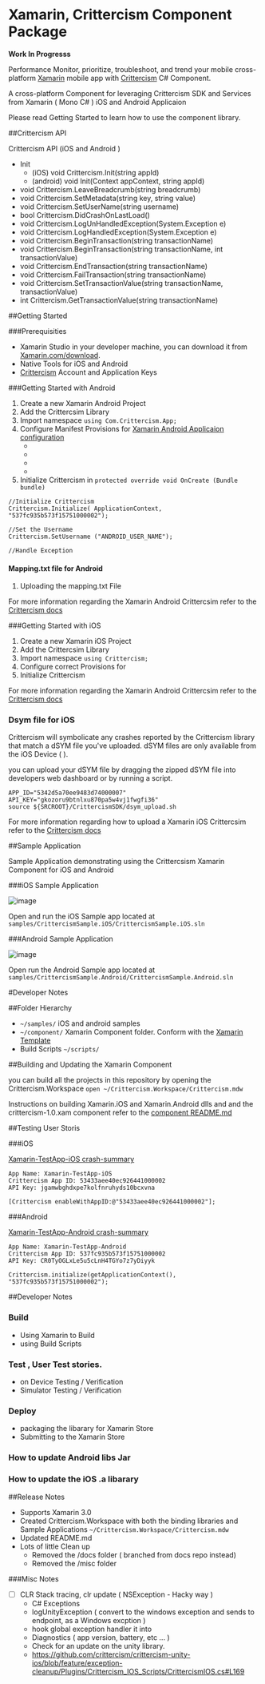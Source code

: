 Xamarin, Crittercism Component Package
=======

**Work In Progresss**

Performance Monitor, prioritize, troubleshoot, and trend your mobile cross-platform [Xamarin](http://xamarin.com) mobile app with [Crittercism](http://crittercism.com) C# Component.

A cross-platform Component for leveraging Crittercism SDK and Services from Xamarin ( Mono  C# ) iOS and Android Applicaion

Please read Getting Started to learn how to use the component library.

##Crittercism API

Crittercism API (iOS and Android )

- Init
	- (iOS) void Crittercism.Init(string appId)
	- (android) void Init(Context appContext, string appId)
- void Crittercism.LeaveBreadcrumb(string breadcrumb)
- void Crittercism.SetMetadata(string key, string value)
- void Crittercism.SetUserName(string username)
- bool Crittercism.DidCrashOnLastLoad()
- void Crittercism.LogUnHandledException(System.Exception e)
- void Crittercism.LogHandledException(System.Exception e)
- void Crittercism.BeginTransaction(string transactionName)
- void Crittercism.BeginTransaction(string transactionName, int transactionValue)
- void Crittercism.EndTransaction(string transactionName)
- void Crittercism.FailTransaction(string transactionName)
- void Crittercism.SetTransactionValue(string transactionName, transactionValue)
- int Crittercism.GetTransactionValue(string transactionName)


##Getting Started

###Prerequisities

- Xamarin Studio in your developer machine, you can download it from [Xamarin.com/download](http://xamarin.com/download).
- Native Tools for iOS and Android
- [Crittercism](http://crittercism.com) Account and Application Keys


###Getting Started with Android

1. Create a new Xamarin Android Project
1. Add the Crittercsim Library
1. Import namespace `using Com.Crittercism.App;`
1. Configure Manifest Provisions for [Xamarin Android Applicaion configuration](/screenshots/Xam-Android-Manifest.png)
	- <uses-permission android:name="android.permission.ACCESS_NETWORK_STATE"/>
	- <uses-permission android:name="android.permission.GET_TASKS"/>
	- <uses-permission android:name="android.permission.INTERNET"/>
	- <uses-permission android:name="android.permission.READ_LOGS"/>
1. Initialize Crittercism in `protected override void OnCreate (Bundle bundle)`

```
//Initialize Crittercism
Crittercism.Initialize( ApplicationContext, "537fc935b573f15751000002");

//Set the Username
Crittercism.SetUsername ("ANDROID_USER_NAME");

//Handle Exception

```

#### Mapping.txt file for Android
1. Uploading the mapping.txt File

For more information regarding the Xamarin Android Crittercsim refer to the  [Crittercism docs](http://docs.crittercism.com/android/android.html)

###Getting Started with iOS

1. Create a new Xamarin iOS Project
1. Add the Crittercsim Library
1. Import namespace `using Crittercism;`
1. Configure correct Provisions for
1. Initialize Crittercism

For more information regarding the Xamarin Android Crittercsim refer to the  [Crittercism docs](http://docs.crittercism.com/android/ios.html)


### Dsym file for iOS


Crittercism will symbolicate any crashes reported by the Crittercism library that match a dSYM file you've uploaded. dSYM files are only available from the iOS Device ( ).

you can upload your dSYM file by dragging the zipped dSYM file into developers web dashboard or by running a script.

```
APP_ID="5342d5a70ee9483d74000007"
API_KEY="gkozoru9btnlxu870pa5w4vj1fwgfi36"
source ${SRCROOT}/CrittercismSDK/dsym_upload.sh
```

For more information regarding how to upload a Xamarin iOS Crittercsim refer to the  [Crittercism docs](http://docs.crittercism.com/ios/ios.html)



##Sample Application

Sample Application demonstrating using the Crittercsism Xamarin Component for iOS and Android

###iOS Sample Application

![image](screenshots/ios-sample.png)

Open and run  the iOS Sample app located at `samples/CrittercismSample.iOS/CrittercismSample.iOS.sln`

###Android Sample Application

![image](screenshots/android-sample.png)

Open run the Android Sample app located at `samples/CrittercismSample.Android/CrittercismSample.Android.sln`


#Developer Notes

##Folder Hierarchy

- ```~/samples/``` iOS and android samples
- ```~/component/``` Xamarin Component folder.  Conform with the [Xamarin Template](https://github.com/xamarin/component-template)
- Build Scripts ```~/scripts/```


##Building and Updating the Xamarin Component

you can build all the projects in this repository by opening the Crittercism.Workspace `open ~/Crittercism.Workspace/Crittercism.mdw`

Instructions on building Xamarin.iOS and Xamarin.Android dlls and and the crittercism-1.0.xam component refer to the  [component README.md](/component/README.md )



##Testing User Storis

###iOS

[Xamarin-TestApp-iOS crash-summary ](https://app.crittercism.com/developers/crash-summary/5342d5a70ee9483d74000007)

```
App Name: Xamarin-TestApp-iOS
Crittercism App ID: 53433aee40ec926441000002
API Key: jgamwbghdxpe7kolfnruhyds10bcxvna

[Crittercism enableWithAppID:@"53433aee40ec926441000002"];
```


###Android

[Xamarin-TestApp-Android crash-summary ](https://app.crittercism.com/developers/crash-summary/537fc935b573f15751000002)

```
App Name: Xamarin-TestApp-Android
Crittercism App ID: 537fc935b573f15751000002
API Key: CR0TyOGLxLe5u5cLnH4TGYo7z7yDiyyk

Crittercism.initialize(getApplicationContext(), "537fc935b573f15751000002");
```



##Developer Notes

### Build

- Using Xamarin to Build
- using Build Scripts

### Test , User Test stories.

 - on Device Testing / Verification
 - Simulator Testing / Verification

### Deploy
 - packaging the libarary for Xamarin Store
 - Submitting to the Xamarin Store


### How to update Android libs Jar

### How to update the iOS .a libarary





##Release Notes

- Supports Xamarin 3.0
- Created Crittercism.Workspace with both the binding libraries and Sample Applications `~/Crittercism.Workspace/Crittercism.mdw`
- Updated README.md
- Lots of little Clean up
	- Removed the /docs folder ( branched from docs repo instead)
	- Removed the /misc folder



###Misc Notes

- [ ] CLR Stack tracing, clr update ( NSException - Hacky way )
	- C# Exceptions
 	- logUnityException ( convert to the windows exception and sends to endpoint, as a Windows excption )
 	- hook global exception handler it into
	- Diagnostics ( app version, battery, etc ... )
	- Check for an update on the unity library.
	- https://github.com/crittercism/crittercism-unity-ios/blob/feature/exception-cleanup/Plugins/Crittercism_IOS_Scripts/CrittercismIOS.cs#L169
